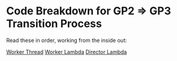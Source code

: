 # Code Breakdown for GP2 => GP3 Transition Process

Read these in order, working from the inside out:

[Worker Thread](workerthread.md)
[Worker Lambda](worker.md)
[Director Lambda](director.md)
